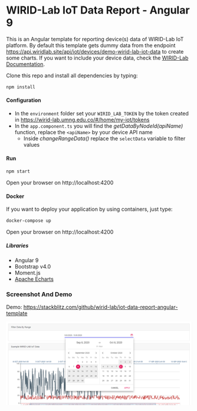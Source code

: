 # WIRID-Lab IoT Data Report - Angular 9

This is an Angular template for reporting device(s) data of WIRID-Lab IoT platform. 
By default this template gets dummy data from the endpoint  https://api.wiridlab.site/api/iot/devices/demo-wirid-lab-iot-data to create some charts. If you want to include your device data, check the [WIRID-Lab Documentation](https://wirid-lab.github.io/docs/iot/http).

Clone this repo and install all dependencies by typing:
```sh
npm install
```

#### Configuration

- In the `environment` folder set your `WIRID_LAB_TOKEN` by the token created in https://wirid-lab.umng.edu.co/#/home/my-iot/tokens
- In the `app.component.ts` you will find the *getDataByNodeId(apiName)* function,  replace the `<apiName>` by your device API name
    - Inside  *changeRangeData()*  replace the `selectData` variable to filter values


####  Run 
```sh
npm start
```
Open your browser on http://localhost:4200

#### Docker
If you want to deploy your application by using containers, just  type:

```sh
docker-compose up
```
Open your browser on http://localhost:4200


##### Libraries

- Angular 9
- Bootstrap v4.0
- Moment.js
- [Apache Echarts](https://echarts.apache.org/) 




### Screenshot And Demo

Demo: https://stackblitz.com/github/wirid-lab/iot-data-report-angular-template

<img src="/src/assets/Demo-pic.png" alt="Demo">
